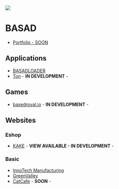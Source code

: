 <img src="https://profile-counter.glitch.me/basadstudios/count.svg" />

# BASAD
- [Portfolio - SOON](https://github.com/yourusername/project1)

## Applications
- [BASADLOADER](https://github.com/basadstudios/Universal-Video-Downloader)
- [Ton]() - **IN DEVELOPMENT** -

## Games
- [basedroyal.io]() - **IN DEVELOPMENT** -

## Websites
### Eshop
- [KAKE](https://basadstudios.github.io/kakeshop-preview/) - **VIEW AVAILABLE - IN DEVELOPMENT** -

### Basic
- [InnoTech Manufacturing](https://basadstudios.github.io/Website-InnoTechMfg-Preview/)
- [GreenValley](https://basadstudios.github.io/Website-GreenValley-Preview/)
- [CatCafe](https://basadstudios.github.io/Website-GreenValley-Preview/) - **SOON** -
